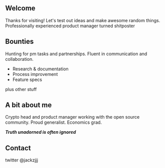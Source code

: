 ## Welcome
Thanks for visiting! Let's test out ideas and make awesome random things. Professionally experienced product manager turned shitposter

## Bounties
Hunting for pm tasks and partnerships. Fluent in communication and collaboration. 

* Research & documentation
* Process improvement
* Feature specs

plus other stuff

## A bit about me
Crypto head and product manager working with the open source community. Proud generalist. Economics grad. 

***Truth unadorned is often ignored***

## Contact
twitter @jackzjjj

